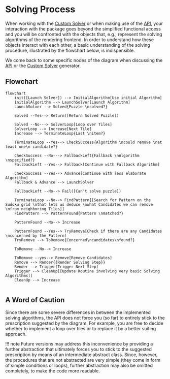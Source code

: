 # Solving Process

When working with the [Custom Solver](custom_solver.md) or when making use of the [API](api_guide.md), your interaction with the package goes beyond the simplified functional access and you will be confronted with the objects that, e.g., represent the solving algorithms of the rendering frontend. In order to understand how these objects interact with each other, a basic understanding of the solving procedure, illustrated by the flowchart below, is indispensible.

We come back to some specific nodes of the diagram when discussing the [API](api_guide.md) or the [Custom Solver](custom_solver.md) generator.

## Flowchart

```mermaid
flowchart
    init([Launch Solver]) --> InitialAlgorithm[Use initial Algorithm]
    InitialAlgorithm --> LaunchSolver[Launch Algorithm] 
    LaunchSolver --> Solved{Puzzle \nsolved?}

    Solved --Yes--> Return([Return Solved Puzzle])

    Solved --No---> SolverLoop[Loop over Tiles]
    SolverLoop --> Increase[Next Tile]
    Increase --> TerminateLoop{Last \nitem?}
    
    TerminateLoop --Yes--> CheckSuccess{Algorithm \ncould remove \nat least one\n candidate?}
    
    CheckSuccess --No---> FallbackLeft{Fallback \nAlgorithm \nspecified?}
    FallbackLeft --Yes--> Fallback[Continue with Fallback Algorithm]

    CheckSuccess --Yes--> Advance[Continue with less elaborate Algorithm]
    Fallback & Advance --> LaunchSolver

    FallbackLeft --No--> Fail([Can't solve puzzle])

    TerminateLoop --No--> FindPattern[[Search for Pattern on the Sudoku grid \nthat lets us deduce \nwhat Candidates we can remove \nfrom neighboring Tiles]]
    FindPattern --> PatternFound{Pattern \nmatched?}

    PatternFound --No--> Increase

    PatternFound --Yes--> TryRemove[Check if there are any Candidates \nconcerned by the Pattern]
    TryRemove --> ToRemove{Concerned\ncandidates\nfound?}

    ToRemove --No--> Increase

    ToRemove --yes--> Remove[Remove Candidates]
    Remove --> Render{{Render Solving Step}}
    Render --> Trigger[Trigger Next Step]
    Trigger --> CleanUp[[Update Routine involving very basic Solving Algorithms]]
    CleanUp --> Increase
    
```

## A Word of Caution

Since there are some severe differences in between the implemented solving algorithms, the API does not force you (so far) to entirely stick to the prescription suggested by the diagram. For example, you are free to decide whether to implement a loop over tiles or to replace it by a better suiting approach.

!!! note
    Future versions may address this inconvenience by providing a further abstraction that ultimately forces you to stick to the suggested prescription by means of an intermediate abstract class. Since, however, the procedures that are not abstracted are very simple (they come in form of simple conditions or loops), further abstraction may also be omitted completely, to make the code more readable.
